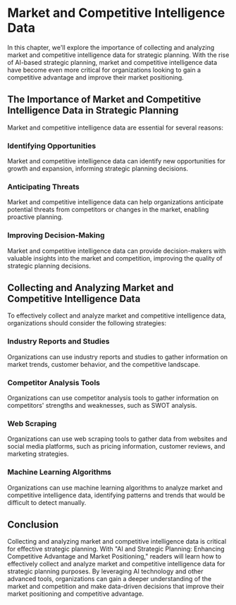 Market and Competitive Intelligence Data
======================================================================================================

In this chapter, we'll explore the importance of collecting and analyzing market and competitive intelligence data for strategic planning. With the rise of AI-based strategic planning, market and competitive intelligence data have become even more critical for organizations looking to gain a competitive advantage and improve their market positioning.

The Importance of Market and Competitive Intelligence Data in Strategic Planning
--------------------------------------------------------------------------------

Market and competitive intelligence data are essential for several reasons:

### Identifying Opportunities

Market and competitive intelligence data can identify new opportunities for growth and expansion, informing strategic planning decisions.

### Anticipating Threats

Market and competitive intelligence data can help organizations anticipate potential threats from competitors or changes in the market, enabling proactive planning.

### Improving Decision-Making

Market and competitive intelligence data can provide decision-makers with valuable insights into the market and competition, improving the quality of strategic planning decisions.

Collecting and Analyzing Market and Competitive Intelligence Data
-----------------------------------------------------------------

To effectively collect and analyze market and competitive intelligence data, organizations should consider the following strategies:

### Industry Reports and Studies

Organizations can use industry reports and studies to gather information on market trends, customer behavior, and the competitive landscape.

### Competitor Analysis Tools

Organizations can use competitor analysis tools to gather information on competitors' strengths and weaknesses, such as SWOT analysis.

### Web Scraping

Organizations can use web scraping tools to gather data from websites and social media platforms, such as pricing information, customer reviews, and marketing strategies.

### Machine Learning Algorithms

Organizations can use machine learning algorithms to analyze market and competitive intelligence data, identifying patterns and trends that would be difficult to detect manually.

Conclusion
----------

Collecting and analyzing market and competitive intelligence data is critical for effective strategic planning. With "AI and Strategic Planning: Enhancing Competitive Advantage and Market Positioning," readers will learn how to effectively collect and analyze market and competitive intelligence data for strategic planning purposes. By leveraging AI technology and other advanced tools, organizations can gain a deeper understanding of the market and competition and make data-driven decisions that improve their market positioning and competitive advantage.
